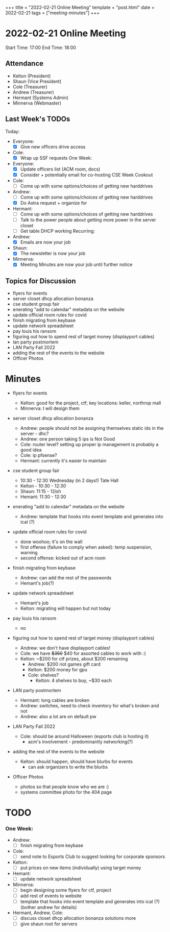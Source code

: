 +++
title = "2022-02-21 Online Meeting"
template = "post.html"
date = 2022-02-21
tags = ["meeting-minutes"]
+++
# 2022-02-21 Online Meeting

Start Time: 17:00 
End Time:   18:00

## Attendance
- Kelton	(President)
- Shaun		(Vice President)
- Cole		(Treasurer)
- Andrew	(Treasurer)
- Hermant	(Systems Admin)
- Minnerva	(Webmaster)

## Last Week's TODOs
Today:
- Everyone:
  - [x] Give new officers drive access
- Cole:
  - [x] Wrap up SSF requests
One Week:
- Everyone:
  - [x] Update officers list (ACM room, docs)
  - [x] Consider + potentially email for co-hosting CSE Week Cookout
- Cole:
  - [ ] Come up with some options/choices of getting new harddrives
- Andrew:
  - [ ] Come up with some options/choices of getting new harddrives
  - [x] Do Astra request + organize for <Study for Finals with ACM>
- Hermant:
  - [ ] Come up with some options/choices of getting new harddrives
  - [ ] Talk to the power people about getting more power in the server closet
  - [ ] Get table DHCP working
Recurring:
- Andrew:
  - [x] Emails are now your job
- Shaun:
  - [x] The newsletter is now your job
- Minnerva:
  - [x] Meeting Minutes are now your job until further notice

## Topics for Discussion
- flyers for events
- server closet dhcp allocation bonanza
- cse student group fair
- enerating "add to calendar" metadata on the website
- update official room rules for covid
- finish migrating from keybase
- update network spreadsheet
- pay louis his ransom
- figuring out how to spend rest of target money (displayport cables)
- lan party postmortem
- LAN Party Fall 2022
- adding the rest of the events to the website
- Officer Photos

# Minutes
- flyers for events
  - Kelton: good for the project, ctf; key locations: keller, northrop mall
  - Minnerva: I will design them

- server closet dhcp allocation bonanza
  - Andrew: people should not be assigning themselves static ids in the server - dhc?
  - Andrew: one person taking 5 ips is Not Good
  - Cole: router level? setting up proper ip management is probably a good idea
  - Cole: ip pfsense?
  - Hermant: currently it's easier to maintain

- cse student group fair
  - 10:30 - 12:30 Wednesday (in 2 days!) Tate Hall
  - Kelton - 10:30 - 12:30
  - Shaun: 11:15 - 12ish
  - Hemant: 11:30 - 12:30

- enerating "add to calendar" metadata on the website
  - Andrew: template that hooks into event template and generates into ical (?)

- update official room rules for covid
  - done woohoo; it's on the wall
  - first offense (failure to comply when asked): temp suspension, warning
  - second offense: kicked out of acm room

- finish migrating from keybase
  - Andrew: can add the rest of the passwords
  - Hemant's job(?)

- update network spreadsheet
  - Hemant's job
  - Kelton: migrating will happen but not today

- pay louis his ransom
  - no

- figuring out how to spend rest of target money (displayport cables)
  - Andrew: we don't have displayport cables!
  - Cole: we have ~~$350~~ $40 for assorted cables to work with :(
  - Kelton: ~$200 for ctf prizes, about $200 remaining
    - Andrew: $200 riot games gift card
    - Kelton: $200 money for gpu
    - Cole: shelves?
      - Kelton: 4 shelves to buy, ~$30 each

- LAN party postmortem
  - Hermant: long cables are broken
  - Andrew: switches, need to check inventory for what's broken and not
  - Andrew: also a lot are on default pw

- LAN Party Fall 2022
  - Cole: should be around Halloween (esports club is hosting it)
    - acm's involvement - predominantly networking(?)

- adding the rest of the events to the website
  - Kelton: should happen, should have blurbs for events 
    - can ask organizers to write the blurbs

- Officer Photos
  - photos so that people know who we are :)
  - systems committee photo for the 404 page


# TODO
### One Week:
- Andrew:
  - [ ] finish migrating from keybase
- Cole:
  - [ ] send note to Esports Club to suggest looking for corporate sponsors
- Kelton:
  - [ ] put prices on new items (individually) using target money
- Hemant:
  - [ ] update network spreadsheet
- Minnerva:
  - [ ] begin designing some flyers for ctf, project
  - [ ] add rest of events to website
  - [ ] template that hooks into event template and generates into ical (?) (bother andrew for details)
- Hermant, Andrew, Cole:
  - [ ] discuss closet dhcp allocation bonanza solutions more
  - [ ] give shaun root for servers